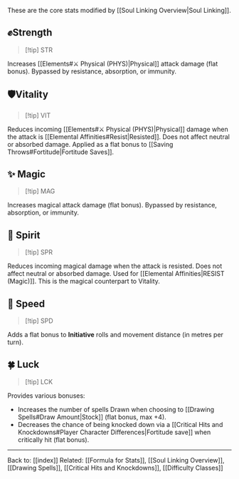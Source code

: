 These are the core stats modified by [[Soul Linking Overview|Soul Linking]].

## ✊Strength

> [!tip] STR

Increases [[Elements#⚔️ Physical (PHYS)|Physical]] attack damage (flat bonus). Bypassed by resistance, absorption, or immunity.
## 🛡️Vitality

> [!tip] VIT

Reduces incoming [[Elements#⚔️ Physical (PHYS)|Physical]] damage when the attack is [[Elemental Affinities#Resist|Resisted]]. Does not affect neutral or absorbed damage. Applied as a flat bonus to [[Saving Throws#Fortitude|Fortitude Saves]].
## ✨ Magic

> [!tip] MAG

Increases magical attack damage (flat bonus). Bypassed by resistance, absorption, or immunity.
## 💙 Spirit

> [!tip] SPR

Reduces incoming magical damage when the attack is resisted. Does not affect neutral or absorbed damage. Used for [[Elemental Affinities|RESIST (Magic)]]. This is the magical counterpart to Vitality.
## 🏃 Speed

> [!tip] SPD

Adds a flat bonus to **Initiative** rolls and movement distance (in metres per turn).
## 🍀 Luck

> [!tip] LCK

Provides various bonuses:
*   Increases the number of spells Drawn when choosing to [[Drawing Spells#Draw Amount|Stock]] (flat bonus, max +4).
*   Decreases the chance of being knocked down via a [[Critical Hits and Knockdowns#Player Character Differences|Fortitude save]] when critically hit (flat bonus).

---
Back to: [[index]]
Related: [[Formula for Stats]], [[Soul Linking Overview]], [[Drawing Spells]], [[Critical Hits and Knockdowns]], [[Difficulty Classes]]